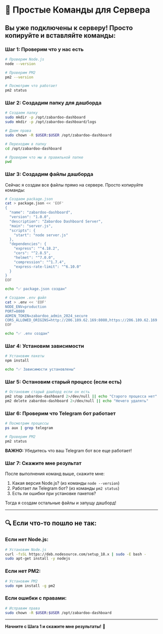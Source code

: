 # 🚀 Простые Команды для Сервера

## Вы уже подключены к серверу! Просто копируйте и вставляйте команды:

### Шаг 1: Проверим что у нас есть
```bash
# Проверим Node.js
node --version

# Проверим PM2
pm2 --version

# Посмотрим что работает
pm2 status
```

### Шаг 2: Создадим папку для дашборда
```bash
# Создаем папку
sudo mkdir -p /opt/zabardoo-dashboard
sudo mkdir -p /opt/zabardoo-dashboard/logs

# Даем права
sudo chown -R $USER:$USER /opt/zabardoo-dashboard

# Переходим в папку
cd /opt/zabardoo-dashboard

# Проверим что мы в правильной папке
pwd
```

### Шаг 3: Создадим файлы дашборда
Сейчас я создам все файлы прямо на сервере. Просто копируйте команды:

```bash
# Создаем package.json
cat > package.json << 'EOF'
{
  "name": "zabardoo-dashboard",
  "version": "1.0.0",
  "description": "Zabardoo Dashboard Server",
  "main": "server.js",
  "scripts": {
    "start": "node server.js"
  },
  "dependencies": {
    "express": "^4.18.2",
    "cors": "^2.8.5",
    "helmet": "^7.0.0",
    "compression": "^1.7.4",
    "express-rate-limit": "^6.10.0"
  }
}
EOF

echo "✅ package.json создан"
```

```bash
# Создаем .env файл
cat > .env << 'EOF'
NODE_ENV=production
PORT=8080
ADMIN_TOKEN=zabardoo_admin_2024_secure
CORS_ALLOWED_ORIGINS=http://206.189.62.169:8080,https://206.189.62.169:8080
EOF

echo "✅ .env создан"
```

### Шаг 4: Установим зависимости
```bash
# Установим пакеты
npm install

echo "✅ Зависимости установлены"
```

### Шаг 5: Остановим старый процесс (если есть)
```bash
# Остановим старый дашборд если он есть
pm2 stop zabardoo-dashboard 2>/dev/null || echo "Старого процесса нет"
pm2 delete zabardoo-dashboard 2>/dev/null || echo "Нечего удалять"
```

### Шаг 6: Проверим что Telegram бот работает
```bash
# Посмотрим процессы
ps aux | grep telegram

# Проверим PM2
pm2 status
```

**ВАЖНО:** Убедитесь что ваш Telegram бот все еще работает!

### Шаг 7: Скажите мне результат
После выполнения команд выше, скажите мне:
1. Какая версия Node.js? (из команды `node --version`)
2. Работает ли Telegram бот? (из команды `pm2 status`)
3. Есть ли ошибки при установке пакетов?

Тогда я создам остальные файлы и запущу дашборд!

---

## 🔍 Если что-то пошло не так:

### Если нет Node.js:
```bash
# Установим Node.js
curl -fsSL https://deb.nodesource.com/setup_18.x | sudo -E bash -
sudo apt-get install -y nodejs
```

### Если нет PM2:
```bash
# Установим PM2
sudo npm install -g pm2
```

### Если ошибки с правами:
```bash
# Исправим права
sudo chown -R $USER:$USER /opt/zabardoo-dashboard
```

---

**Начните с Шага 1 и скажите мне результаты!** 🚀